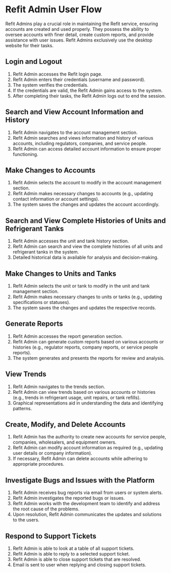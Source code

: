 # Refit Admin User Flow

Refit Admins play a crucial role in maintaining the Refit service, ensuring accounts are created and used properly. They possess the ability to oversee accounts with finer detail, create custom reports, and provide assistance with user issues. Refit Admins exclusively use the desktop website for their tasks.

## Login and Logout

1. Refit Admin accesses the Refit login page.
2. Refit Admin enters their credentials (username and password).
3. The system verifies the credentials.
4. If the credentials are valid, the Refit Admin gains access to the system.
5. After completing their tasks, the Refit Admin logs out to end the session.

## Search and View Account Information and History

1. Refit Admin navigates to the account management section.
2. Refit Admin searches and views information and history of various accounts, including regulators, companies, and service people.
3. Refit Admin can access detailed account information to ensure proper functioning.

## Make Changes to Accounts

1. Refit Admin selects the account to modify in the account management section.
2. Refit Admin makes necessary changes to accounts (e.g., updating contact information or account settings).
3. The system saves the changes and updates the account accordingly.

## Search and View Complete Histories of Units and Refrigerant Tanks

1. Refit Admin accesses the unit and tank history section.
2. Refit Admin can search and view the complete histories of all units and refrigerant tanks in the system.
3. Detailed historical data is available for analysis and decision-making.

## Make Changes to Units and Tanks

1. Refit Admin selects the unit or tank to modify in the unit and tank management section.
2. Refit Admin makes necessary changes to units or tanks (e.g., updating specifications or statuses).
3. The system saves the changes and updates the respective records.

## Generate Reports

1. Refit Admin accesses the report generation section.
2. Refit Admin can generate custom reports based on various accounts or histories (e.g., regulator reports, company reports, or service people reports).
3. The system generates and presents the reports for review and analysis.

## View Trends

1. Refit Admin navigates to the trends section.
2. Refit Admin can view trends based on various accounts or histories (e.g., trends in refrigerant usage, unit repairs, or tank refills).
3. Graphical representations aid in understanding the data and identifying patterns.

## Create, Modify, and Delete Accounts

1. Refit Admin has the authority to create new accounts for service people, companies, wholesalers, and equipment owners.
2. Refit Admin can modify account information as required (e.g., updating user details or company information).
3. If necessary, Refit Admin can delete accounts while adhering to appropriate procedures.

## Investigate Bugs and Issues with the Platform

1. Refit Admin receives bug reports via email from users or system alerts.
2. Refit Admin investigates the reported bugs or issues.
3. Refit Admin works with the development team to identify and address the root cause of the problems.
4. Upon resolution, Refit Admin communicates the updates and solutions to the users.

## Respond to Support Tickets
1. Refit Admin is able to look at a table of all support tickets.
2. Refit Admin is able to reply to a selected support ticket.
3. Refit Admin is able to close support tickets that are resolved.
4. Email is sent to user when replying and closing support tickets.